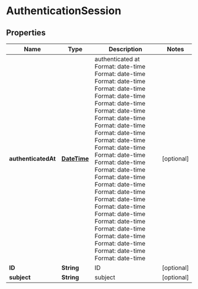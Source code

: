 
# AuthenticationSession

## Properties
Name | Type | Description | Notes
------------ | ------------- | ------------- | -------------
**authenticatedAt** | [**DateTime**](DateTime.md) | authenticated at Format: date-time Format: date-time Format: date-time Format: date-time Format: date-time Format: date-time Format: date-time Format: date-time Format: date-time Format: date-time Format: date-time Format: date-time Format: date-time Format: date-time Format: date-time Format: date-time Format: date-time Format: date-time Format: date-time Format: date-time Format: date-time Format: date-time Format: date-time Format: date-time Format: date-time Format: date-time Format: date-time |  [optional]
**ID** | **String** | ID |  [optional]
**subject** | **String** | subject |  [optional]



